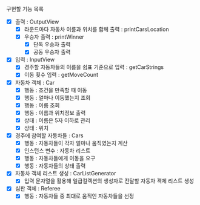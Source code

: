 구현할 기능 목록
- [x] 출력 : OutputView
  - [x] 라운드마다 자동차 이름과 위치를 함께 출력 : printCarsLocation
  - [x] 우승자 출력 : printWinner
    - [x] 단독 우승자 출력 
    - [x] 공동 우승자 출력
- [x] 입력 : InputView
  - [x] 경주할 자동차들의 이름을 쉼표 기준으로 입력 : getCarStrings
  - [x] 이동 횟수 입력 : getMoveCount
- [x] 자동차 객체 : Car
  - [x] 행동 : 조건을 만족할 때 이동
  - [x] 행동 : 얼마나 이동했는지 조회
  - [x] 행동 : 이름 조회
  - [x] 행동 : 이름과 위치정보 출력
  - [x] 상태 : 이름은 5자 이하로 관리
  - [x] 상태 : 위치
- [x] 경주에 참여할 자동차들 : Cars
  - [x] 행동 : 자동차들이 각자 얼마나 움직였는지 계산
  - [x] 인스턴스 변수 : 자동차 리스트
  - [x] 행동 : 자동차들에게 이동을 요구
  - [x] 행동 : 자동차들의 상태 출력

- [x] 자동차 객체 리스트 생성 : CarListGenerator
  - [x] 입력 문자열을 활용해 일급컬렉션의 생성자로 전달할 자동차 객체 리스트 생성
- [x] 심판 객체 : Referee
  - [x] 행동 : 자동차들 중 최대로 움직인 자동차들을 선정 
